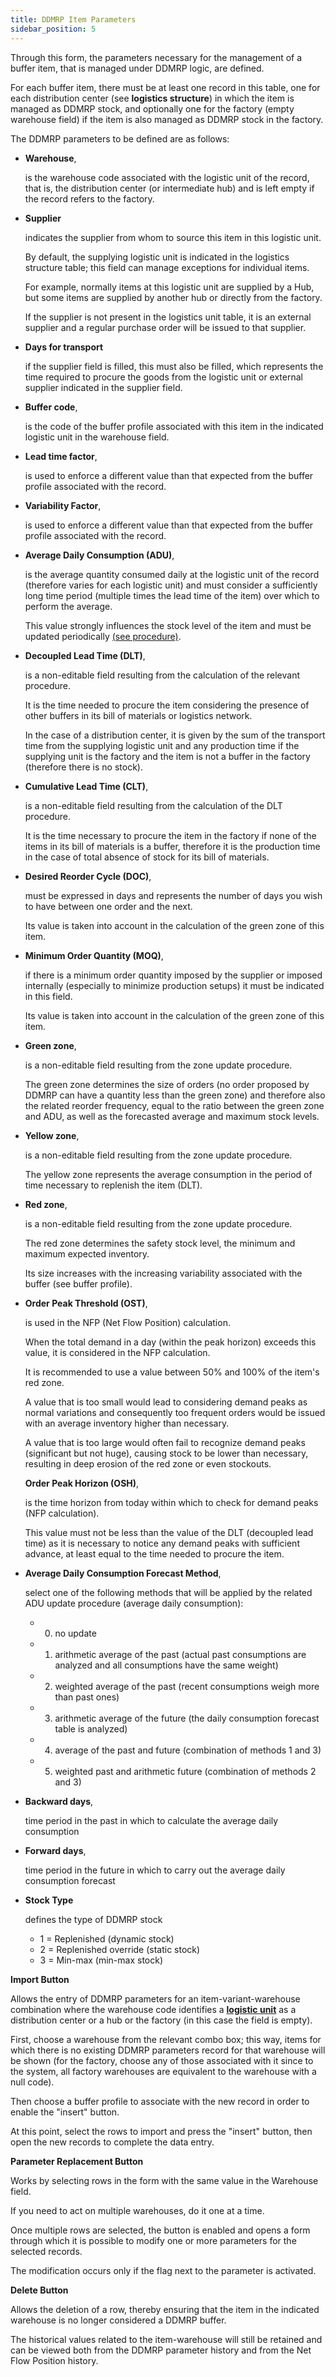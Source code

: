 ```yaml
---
title: DDMRP Item Parameters 
sidebar_position: 5
---
```


Through this form, the parameters necessary for the management of a buffer item, that is managed under DDMRP logic, are defined.

For each buffer item, there must be at least one record in this table, one for each distribution center (see **logistics structure**) in which the item is managed as DDMRP stock, and optionally one for the factory (empty warehouse field) if the item is also managed as DDMRP stock in the factory.

The DDMRP parameters to be defined are as follows:

- **Warehouse**, 

  is the warehouse code associated with the logistic unit of the record, that is, the distribution center (or intermediate hub) and is left empty if the record refers to the factory.

- **Supplier**

  indicates the supplier from whom to source this item in this logistic unit.

  By default, the supplying logistic unit is indicated in the logistics structure table; this field can manage exceptions for individual items.

  For example, normally items at this logistic unit are supplied by a Hub, but some items are supplied by another hub or directly from the factory.

  If the supplier is not present in the logistics unit table, it is an external supplier and a regular purchase order will be issued to that supplier.

- **Days for transport**

  if the supplier field is filled, this must also be filled, which represents the time required to procure the goods from the logistic unit or external supplier indicated in the supplier field.


- **Buffer code**, 

  is the code of the buffer profile associated with this item in the indicated logistic unit in the warehouse field.

- **Lead time factor**,

  is used to enforce a different value than that expected from the buffer profile associated with the record.

- **Variability Factor**,

  is used to enforce a different value than that expected from the buffer profile associated with the record.

- **Average Daily Consumption (ADU)**, 

  is the average quantity consumed daily at the logistic unit of the record (therefore varies for each logistic unit) and must consider a sufficiently long time period (multiple times the lead time of the item) over which to perform the average.
  
  This value strongly influences the stock level of the item and must be updated periodically [(see procedure)](/docs/ddmrp/procedures/ADU-update).

- **Decoupled Lead Time (DLT)**,

  is a non-editable field resulting from the calculation of the relevant procedure.

  It is the time needed to procure the item considering the presence of other buffers in its bill of materials or logistics network.

  In the case of a distribution center, it is given by the sum of the transport time from the supplying logistic unit and any production time if the supplying unit is the factory and the item is not a buffer in the factory (therefore there is no stock).

- **Cumulative Lead Time (CLT)**,

  is a non-editable field resulting from the calculation of the DLT procedure.

  It is the time necessary to procure the item in the factory if none of the items in its bill of materials is a buffer, therefore it is the production time in the case of total absence of stock for its bill of materials.

- **Desired Reorder Cycle (DOC)**,

  must be expressed in days and represents the number of days you wish to have between one order and the next.

  Its value is taken into account in the calculation of the green zone of this item.

- **Minimum Order Quantity (MOQ)**,

  if there is a minimum order quantity imposed by the supplier or imposed internally (especially to minimize production setups) it must be indicated in this field.

  Its value is taken into account in the calculation of the green zone of this item.

- **Green zone**,

  is a non-editable field resulting from the zone update procedure.

  The green zone determines the size of orders (no order proposed by DDMRP can have a quantity less than the green zone) and therefore also the related reorder frequency, equal to the ratio between the green zone and ADU, as well as the forecasted average and maximum stock levels.

- **Yellow zone**,

  is a non-editable field resulting from the zone update procedure.

  The yellow zone represents the average consumption in the period of time necessary to replenish the item (DLT). 
  

- **Red zone**,

  is a non-editable field resulting from the zone update procedure.

  The red zone determines the safety stock level, the minimum and maximum expected inventory.

  Its size increases with the increasing variability associated with the buffer (see buffer profile).

- **Order Peak Threshold (OST)**,

  is used in the NFP (Net Flow Position) calculation.

  When the total demand in a day (within the peak horizon) exceeds this value, it is considered in the NFP calculation.

  It is recommended to use a value between 50% and 100% of the item's red zone.

  A value that is too small would lead to considering demand peaks as normal variations and consequently too frequent orders would be issued with an average inventory higher than necessary.

  A value that is too large would often fail to recognize demand peaks (significant but not huge), causing stock to be lower than necessary, resulting in deep erosion of the red zone or even stockouts.

  **Order Peak Horizon (OSH)**,

  is the time horizon from today within which to check for demand peaks (NFP calculation).

  This value must not be less than the value of the DLT (decoupled lead time) as it is necessary to notice any demand peaks with sufficient advance, at least equal to the time needed to procure the item.

- **Average Daily Consumption Forecast Method**,

  select one of the following methods that will be applied by the related ADU update procedure (average daily consumption):

  - 0) no update
  - 1) arithmetic average of the past (actual past consumptions are analyzed and all consumptions have the same weight)
  - 2) weighted average of the past (recent consumptions weigh more than past ones)
  - 3) arithmetic average of the future (the daily consumption forecast table is analyzed)
  - 4) average of the past and future (combination of methods 1 and 3)
  - 5) weighted past and arithmetic future (combination of methods 2 and 3)


- **Backward days**,

  time period in the past in which to calculate the average daily consumption

- **Forward days**,

  time period in the future in which to carry out the average daily consumption forecast

- **Stock Type**

  defines the type of DDMRP stock

  - 1 = Replenished (dynamic stock)
  - 2 = Replenished override (static stock)
  - 3 = Min-max (min-max stock)



**Import Button**

Allows the entry of DDMRP parameters for an item-variant-warehouse combination where the warehouse code identifies a [**logistic unit**](/docs/ddmrp/master-data/facilities) as a distribution center or a hub or the factory (in this case the field is empty).

First, choose a warehouse from the relevant combo box; this way, items for which there is no existing DDMRP parameters record for that warehouse will be shown (for the factory, choose any of those associated with it since to the system, all factory warehouses are equivalent to the warehouse with a null code).

Then choose a buffer profile to associate with the new record in order to enable the "insert" button.

At this point, select the rows to import and press the "insert" button, then open the new records to complete the data entry.

**Parameter Replacement Button**

Works by selecting rows in the form with the same value in the Warehouse field.

If you need to act on multiple warehouses, do it one at a time.

Once multiple rows are selected, the button is enabled and opens a form through which it is possible to modify one or more parameters for the selected records.

The modification occurs only if the flag next to the parameter is activated.

**Delete Button**

Allows the deletion of a row, thereby ensuring that the item in the indicated warehouse is no longer considered a DDMRP buffer.

The historical values related to the item-warehouse will still be retained and can be viewed both from the DDMRP parameter history and from the Net Flow Position history.